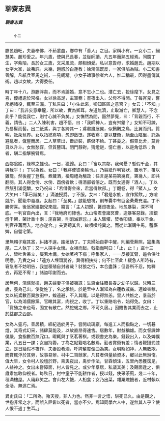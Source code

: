 

## 聊齋志異

##### 聊齋志異
　　`小二`

* * *

滕邑趙旺，夫妻奉佛，不茹葷血，鄉中有「善人」之目。家稱小有。一女小二，絕慧美。趙珍愛之。年六歲，使與兄長春，並從師讀，凡五年而熟五經焉。同窗丁生，字紫陌，長於女三歲，文采風流，頗相傾愛。私以意告母，求婚趙氏。趙期以女字大家，故弗許。未幾，趙惑於白蓮教；徐鴻儒既反，一家俱陷為賊。小二知書善解，凡紙兵豆馬之術，一見輒精。小女子師事徐者六人，惟二稱最，因得盡傳其術。趙以女故，大得委任。

時丁年十八，游滕泮矣，而不肯論婚，意不忘小二也。潛亡去，投徐麾下。女見之喜，優禮逾於常格。女以徐高足，主軍務；晝夜出入，父母不得閒。丁每宵見，嘗斥絕諸役，輒至三漏。丁私告曰：「小生此來，卿知區區之意否？」女云：「不知。」丁曰：「我非妄意攀龍，所以故，實為卿耳。左道無濟，止取滅亡，卿慧人，不念此乎？能從我亡，則寸心誠不負矣。」女憮然為間，豁然夢覺，曰：「背親而行，不義，請告。」二人入陳利害，趙不悟，曰：「我師神人，豈有舛錯？」女知不可諫，乃易髫而髻。出二紙鳶，與丁各跨其一；鳶肅肅展翼，似鶼鶼之鳥，比翼而飛。質明，抵萊蕪界。女以指撚鳶項，忽即斂墮。遂收鳶；更以雙衛，馳至山陰里，託為避亂者，僦屋而居。二人草草出，嗇於裝，薪儲不給。丁甚憂之。假粟比舍，莫肯貸以升斗。女無愁容，但質簪珥。閉門靜對，猜燈謎，憶亡書，以是角低昂；負者，駢二指擊腕臂焉。

西鄰翁姓，綠林之雄也。一日，獵歸。女曰：「富以其鄰，我何憂？暫假千金，其與我乎！」丁以為難。女曰：「我將使彼樂輸也。」乃翦紙作判官狀，置地下，覆以雞籠。然後握丁登榻，煮藏酒，檢周禮為觴政：任言是某冊第幾頁，第幾人，即共翻閱。其人得食傍、水傍、酉傍者飲；得酒部者倍之。既而女適得「酒人」，丁以巨觥引滿促釂。女乃祝曰：「若借得金來，君當得飲部。」丁翻卷，得「鱉人」。女大笑曰：「事已諧矣！」滴漉授爵。丁不服。女曰：「君是水族，宜作鱉飲。」方喧競所，聞籠中戛戛。女起曰：「至矣。」啟籠驗視，則布囊中有巨金纍纍充溢。丁不勝愕喜。後翁家媼抱兒來戲，竊言：「主人初歸，篝燈夜坐。地忽暴裂，深不可底。一判官自內出，言：『我地府司隸也。太山帝君會諸冥曹，造暴客惡錄，須銀燈千架，架計重十兩；施百架，則消滅罪愆。』主人駭懼，焚香叩禱，奉以千金。判官荏苒而入，地亦遂合。」夫妻聽其言，故嘖嘖詫異之。而從此漸購牛馬，蓄廝婢，自營宅第。

里無賴子窺其富，糾諸不逞，踰垣劫丁。丁夫婦始自夢中醒，則編菅爇照，寇集滿屋。二人執丁；又一人探手女懷。女袒而起，戟指而呵曰：「止，止！」盜十三人，皆吐舌呆立，癡若木偶。女始著袴下榻；呼集家人，一一反接其臂，逼令供吐明悉。乃責之曰：「遠方人埋頭澗谷，冀得相扶持；何不仁至此！緩急人所時有，窘急者不妨明告，我豈積殖自封者哉？豺狼之行，本合盡誅；但吾所不忍，姑釋去，再犯不宥！」諸盜叩謝而去。

居無何，鴻儒就擒，趙夫婦妻子俱被夷誅；生齎金往贖長春之幼子以歸。兒時三歲，養為己出，使從姓丁，名之承祧。於是里中人漸知為白蓮教戚裔。適蝗害稼，女以紙鳶數百翼放田中，蝗遠避，不入其隴，以是得無恙。里人共嫉之，羣首於官，以為鴻儒餘黨。官瞰其富，肉視之，收丁。丁以重賂啗令，始得免。女曰：「貨殖之來也苟，固宜有散亡。然蛇蝎之鄉，不可久居。」因賤售其業而去之，止於益都之西鄙。

女為人靈巧，善居積，經紀過於男子。嘗開琉璃廠，每進工人而指點之，一切碁燈，其奇式幻采，諸肆莫能及，以故直昂得速售。居數年，財益稱雄。而女督課婢僕嚴，食指數百無冗口。暇輒與丁烹茗著棋，或觀書史為樂。錢穀出入，以及婢僕業，凡五日一課；女自持籌，丁為之點籍唱名數焉。勤者賞賚有差；惰者鞭撻罰膝立。是日給假不夜作，夫妻設肴酒，呼婢輩度俚曲為笑。女明察如神，人無敢欺。而賞輒浮於其勞，故事易辦。村中二百餘家，凡貧者俱量給資本，鄉以此無游惰。值大旱，女令村人設壇於野，乘輿夜出，禹步作法，甘霖傾注，五里內悉獲霑足。人益神之。女出未嘗障面，村人皆見之。或少年羣居，私議其美；及覿面逢之，俱肅肅無敢仰視者。每秋日，村中童子不能耕作者，授以錢，使采荼薊，幾二十年，積滿樓屋。人竊非笑之。會山左大饑，人相食；女乃出菜，雜粟贍饑者，近村賴以全活，無逃亡焉。

異史氏曰：「二所為，殆天授，非人力也。然非一言之悟，駢死已久。由是觀之，世抱非常之才，而誤入匪僻以死者，當亦不少。焉知同學六人中，遂無其人乎？使人恨不遇丁生耳。」

* * *


